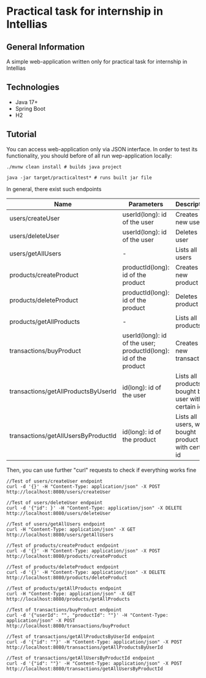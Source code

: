 # Practical task for internship in Intellias

## General Information

A simple web-application written only for practical task for internship in Intellias

## Technologies

- Java 17+
- Spring Boot
- H2

## Tutorial

You can access web-application only via JSON interface.
In order to test its functionality, you should before of all run wep-application locally:

```
./mvnw clean install # builds java project

java -jar target/practicaltest* # runs built jar file
```

In general, there exist such endpoints

| Name | Parameters | Description
|------|-------------|------------
|users/createUser| userId(long): id of the user |Creates new user
|users/deleteUser| userId(long): id of the user |Deletes user
|users/getAllUsers| - |Lists all users
|products/createProduct| productId(long): id of the product |Creates new product
|products/deleteProduct| productId(long): id of the product |Deletes product
|products/getAllProducts| - |Lists all products
|transactions/buyProduct| userId(long): id of the user; productId(long): id of the product |Creates new transaction
|transactions/getAllProductsByUserId| id(long): id of the user |Lists all products, bought by user with certain id
|transactions/getAllUsersByProductId| id(long): id of the product |Lists all users, who bought product with certain id

Then, you can use further "curl" requests to check if everything works fine 

```
//Test of users/createUser endpoint
curl -d '{}' -H "Content-Type: application/json" -X POST http://localhost:8080/users/createUser

//Test of users/deleteUser endpoint
curl -d '{"id": }' -H "Content-Type: application/json" -X DELETE http://localhost:8080/users/deleteUser

//Test of users/getAllUsers endpoint
curl -H "Content-Type: application/json" -X GET http://localhost:8080/users/getAllUsers

//Test of products/createProduct endpoint
curl -d '{}' -H "Content-Type: application/json" -X POST http://localhost:8080/products/createProduct

//Test of products/deleteProduct endpoint
curl -d '{}' -H "Content-Type: application/json" -X DELETE http://localhost:8080/products/deleteProduct

//Test of products/getAllProducts endpoint
curl -H "Content-Type: application/json" -X GET http://localhost:8080/products/getAllProducts

//Test of transactions/buyProduct endpoint
curl -d '{"userId": "", "productId": ""}' -H "Content-Type: application/json" -X POST http://localhost:8080/transactions/buyProduct

//Test of transactions/getAllProductsByUserId endpoint
curl -d '{"id": ""}' -H "Content-Type: application/json" -X POST http://localhost:8080/transactions/getAllProductsByUserId

//Test of transactions/getAllUsersByProductId endpoint
curl -d '{"id": ""}' -H "Content-Type: application/json" -X POST http://localhost:8080/transactions/getAllUsersByProductId
```